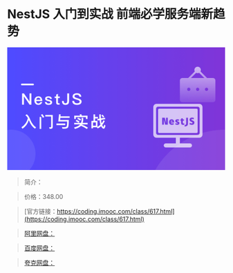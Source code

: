 # NestJS 入门到实战 前端必学服务端新趋势

![img](../../assets/6358ebd6090934ea05400304.png)

> 简介：

> 价格：348.00

> [官方链接：https://coding.imooc.com/class/617.html](https://coding.imooc.com/class/617.html)

> [阿里网盘：]()

> [百度网盘：]()

> [夸克网盘：]()
